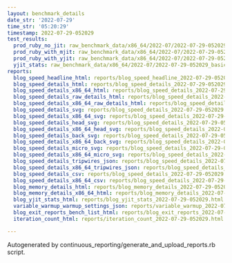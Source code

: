 ```yaml
---
layout: benchmark_details
date_str: '2022-07-29'
time_str: '05:20:29'
timestamp: 2022-07-29-052029
test_results:
  prod_ruby_no_jit: raw_benchmark_data/x86_64/2022-07/2022-07-29-052029_basic_benchmark_prod_ruby_no_jit.json
  prod_ruby_with_mjit: raw_benchmark_data/x86_64/2022-07/2022-07-29-052029_basic_benchmark_prod_ruby_with_mjit.json
  prod_ruby_with_yjit: raw_benchmark_data/x86_64/2022-07/2022-07-29-052029_basic_benchmark_prod_ruby_with_yjit.json
  yjit_stats: raw_benchmark_data/x86_64/2022-07/2022-07-29-052029_basic_benchmark_yjit_stats.json
reports:
  blog_speed_headline_html: reports/blog_speed_headline_2022-07-29-052029.html
  blog_speed_details_html: reports/blog_speed_details_2022-07-29-052029.html
  blog_speed_details_x86_64_html: reports/blog_speed_details_2022-07-29-052029.x86_64.html
  blog_speed_details_raw_details_html: reports/blog_speed_details_2022-07-29-052029.raw_details.html
  blog_speed_details_x86_64_raw_details_html: reports/blog_speed_details_2022-07-29-052029.x86_64.raw_details.html
  blog_speed_details_svg: reports/blog_speed_details_2022-07-29-052029.svg
  blog_speed_details_x86_64_svg: reports/blog_speed_details_2022-07-29-052029.x86_64.svg
  blog_speed_details_head_svg: reports/blog_speed_details_2022-07-29-052029.head.svg
  blog_speed_details_x86_64_head_svg: reports/blog_speed_details_2022-07-29-052029.x86_64.head.svg
  blog_speed_details_back_svg: reports/blog_speed_details_2022-07-29-052029.back.svg
  blog_speed_details_x86_64_back_svg: reports/blog_speed_details_2022-07-29-052029.x86_64.back.svg
  blog_speed_details_micro_svg: reports/blog_speed_details_2022-07-29-052029.micro.svg
  blog_speed_details_x86_64_micro_svg: reports/blog_speed_details_2022-07-29-052029.x86_64.micro.svg
  blog_speed_details_tripwires_json: reports/blog_speed_details_2022-07-29-052029.tripwires.json
  blog_speed_details_x86_64_tripwires_json: reports/blog_speed_details_2022-07-29-052029.x86_64.tripwires.json
  blog_speed_details_csv: reports/blog_speed_details_2022-07-29-052029.csv
  blog_speed_details_x86_64_csv: reports/blog_speed_details_2022-07-29-052029.x86_64.csv
  blog_memory_details_html: reports/blog_memory_details_2022-07-29-052029.html
  blog_memory_details_x86_64_html: reports/blog_memory_details_2022-07-29-052029.x86_64.html
  blog_yjit_stats_html: reports/blog_yjit_stats_2022-07-29-052029.html
  variable_warmup_warmup_settings_json: reports/variable_warmup_2022-07-29-052029.warmup_settings.json
  blog_exit_reports_bench_list_html: reports/blog_exit_reports_2022-07-29-052029.bench_list.html
  iteration_count_html: reports/iteration_count_2022-07-29-052029.html

---
```

Autogenerated by continuous_reporting/generate_and_upload_reports.rb script.

